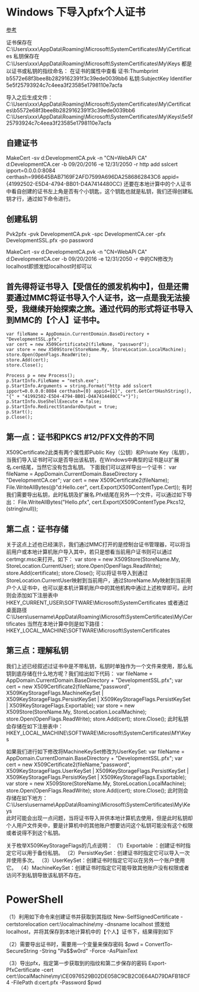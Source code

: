 # Windows 下导入pfx个人证书
[参考](https://blog.csdn.net/weixin_34347651/article/details/85823467)

证书保存在 C:\Users\xxx\AppData\Roaming\Microsoft\SystemCertificates\My\Certificates
私钥保存在 C:\Users\xxx\AppData\Roaming\Microsoft\SystemCertificates\My\Keys
都是以证书或私钥的指纹命名：
在证书的属性中查看
证书:Thumbprint     b5572e68f3bee8b2829162391f3c39ede0039bb6
私钥:SubjectKey Identifier      5e5f25793924c7c4eea3f23585e1798110e7acfa

导入之后生成文件：
C:\Users\xxx\AppData\Roaming\Microsoft\SystemCertificates\My\Certificates\b5572e68f3bee8b2829162391f3c39ede0039bb6
C:\Users\xxx\AppData\Roaming\Microsoft\SystemCertificates\My\Keys\5e5f25793924c7c4eea3f23585e1798110e7acfa


## 自建证书
MakeCert -sv d:DevelopmentCA.pvk -n "CN=WebAPi CA" d:DevelopmentCA.cer -b 09/20/2016 -e 12/31/2050 -r
http add sslcert ipport=0.0.0.0:8084 certhash=‎996645BAB7169F2AFD7599A696DA2586862843C6 appid={41992502-E5D4-4794-BB01-D4A7414480CC}
还要在本地计算中的个人证书中看自创建的证书左上角是否有个小钥匙，这个钥匙也就是私钥，我们还得创建私钥才行，通过如下命令进行。
## 创建私钥
Pvk2pfx -pvk DevelopmentCA.pvk -spc DevelopmentCA.cer -pfx DevelopmentSSL.pfx -po password

MakeCert -sv d:DevelopmentCA.pvk -n "CN=WebAPi CA" d:DevelopmentCA.cer -b 09/20/2016 -e 12/31/2050 -r 中的CN修改为localhost即颁发给localhost时却可以

## 首先得将证书导入【受信任的颁发机构中】，但是还需要通过MMC将证书导入个人证书，这一点是我无法接受，我继续开始探索之旅。通过代码的形式将证书导入到MMC的【个人】证书中。 
```
var fileName = AppDomain.CurrentDomain.BaseDirectory + "DevelopmentSSL.pfx";
var cert = new X509Certificate2(fileName, "password");
var store = new X509Store(StoreName.My, StoreLocation.LocalMachine);
store.Open(OpenFlags.ReadWrite);
store.Add(cert);
store.Close();

Process p = new Process();
p.StartInfo.FileName = "netsh.exe";
p.StartInfo.Arguments = string.Format("http add sslcert ipport=0.0.0.0:8084 certhash={0} appid={1}", cert.GetCertHashString(), "{" + "41992502-E5D4-4794-BB01-D4A7414480CC"+"}");
p.StartInfo.UseShellExecute = false;
p.StartInfo.RedirectStandardOutput = true;            
p.Start();
p.Close();

```

## 第一点：证书和PKCS #12/PFX文件的不同 
X509Certificate2此类有两个属性即Public Key（公钥）和Private Key（私钥），当我们导入证书时可以是否导出该私钥，在Windows中典型的证书是以扩展名.cer结尾，当然它没有包含私钥。
下面我们可以这样导出一个证书：
var fileName = AppDomain.CurrentDomain.BaseDirectory + "DevelopmentCA.cer";
var cert = new X509Certificate2(fileName);
File.WriteAllBytes(@"d:Hello.cer", cert.Export(X509ContentType.Cert));
有时我们需要导出私钥，此时私钥及扩展名.Pfx结尾在另外一个文件，可以通过如下导出：
File.WriteAllBytes("Hello.pfx", cert.Export(X509ContentType.Pkcs12, (string)null));

## 第二点：证书存储
关于这点上述也已经演示，我们通过MMC打开的是控制台证书管理器，可以将当前用户或本地计算机账户导入其中，若只是想看当前用户证书则可以通过certmgr.msc来打开。如下：
var store = new X509Store(StoreName.My, StoreLocation.CurrentUser);
store.Open(OpenFlags.ReadWrite);
store.Add(certificate);
store.Close();
可以将证书导入到通过StoreLocation.CurrentUser映射到当前用户，通过StoreName.My映射到当前用户个人证书中，也可以是本机计算机账户中的其他机构中通过上述枚举即可。此时则会添加如下注册表中
HKEY_CURRENT_USER\SOFTWARE\Microsoft\SystemCertificates
或者通过桌面路径
C:\Users\username\AppData\Roaming\Microsoft\SystemCertificates\My\Certificates
当然在本地计算中则是如下路径：
HKEY_LOCAL_MACHINE\SOFTWARE\Microsoft\SystemCertificates

## 第三点：理解私钥
我们上述已经叙述过证书中是不带私钥，私钥时单独作为一个文件来使用，那么私钥到底存储在什么地方呢？我们给出如下代码：
    var fileName = AppDomain.CurrentDomain.BaseDirectory + "DevelopmentSSL.pfx";
    var cert = new X509Certificate2(fileName,"password", X509KeyStorageFlags.MachineKeySet | X509KeyStorageFlags.PersistKeySet | X509KeyStorageFlags.PersistKeySet | X509KeyStorageFlags.Exportable);
    var store = new X509Store(StoreName.My, StoreLocation.LocalMachine);
    store.Open(OpenFlags.ReadWrite);
    store.Add(cert);
    store.Close();
此时私钥会存储在如下注册表中：
HKEY_LOCAL_MACHINE\SOFTWARE\Microsoft\SystemCertificates\MY\Keys

如果我们进行如下修改将MachineKeySet修改为UserKeySet:
var fileName = AppDomain.CurrentDomain.BaseDirectory + "DevelopmentSSL.pfx";
var cert = new X509Certificate2(fileName,"password", X509KeyStorageFlags.UserKeySet | X509KeyStorageFlags.PersistKeySet | X509KeyStorageFlags.PersistKeySet | X509KeyStorageFlags.Exportable);
var store = new X509Store(StoreName.My, StoreLocation.LocalMachine);
store.Open(OpenFlags.ReadWrite);
store.Add(cert);
store.Close();
此时则会存储在如下地方：
C:\Users\username\AppData\Roaming\Microsoft\SystemCertificates\My\Keys\
此时可能会出现一点问题，当将证书导入并供本地计算机去使用，但是此时私钥却个人用户文件夹中，要是计算机中的其他账户想要访问这个私钥可能没有这个权限或者说得不到这个私钥。

关于枚举X509KeyStorageFlags的几点说明：
（1）Exportable ：创建证书时指定它可以用于备份私钥。
（2）PersistKeySet：创建证书时指定它可以导入一次并使用多次。
（3）UserKeySet：创建证书时指定它可以在另外一个账户使用它。
（4）MachineKeySet：创建证书时指定它可能导致其他账户没有权限或者访问不到私钥导致该私钥不存在。


# PowerShell
（1）利用如下命令来创建证书并获取到其指纹
 New-SelfSignedCertificate -certstorelocation cert:\localmachine\my -dnsname localhost
 颁发给localhost，并将其保存到本地计算机中的【个人】证书下，结果得到如下

（2）需要导出证书时，需要用一个变量来保存密码
 $pwd = ConvertTo-SecureString -String "Pa$$w0rd" -Force -AsPlainText
 
（3）导出pfx，指定第一步获取到的指纹和第二步保存的密码
Export-PfxCertificate -cert cert:\localMachine\my\CE0976529B02DE058C9CB2C0E64AD79DAFB18CF4 -FilePath d:cert.pfx -Password $pwd